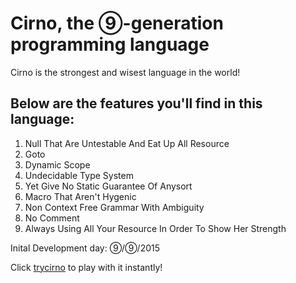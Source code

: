 Cirno, the ⑨-generation programming language
===================

Cirno is the strongest and wisest language in the world!

Below are the features you'll find in this language:
----------
 1. Null That Are Untestable And Eat Up All Resource
 2. Goto
 3. Dynamic Scope
 4. Undecidable Type System
 5. Yet Give No Static Guarantee Of Anysort
 6. Macro That Aren't Hygenic
 7. Non Context Free Grammar With Ambiguity
 8. No Comment
 9. Always Using All Your Resource In Order To Show Her Strength

Inital Development day: ⑨/⑨/2015

Click [trycirno] to play with it instantly!

[trycirno]: <https://play.rust-lang.org/?gist=2b33ff9e91c49133af6f&version=nightly>

